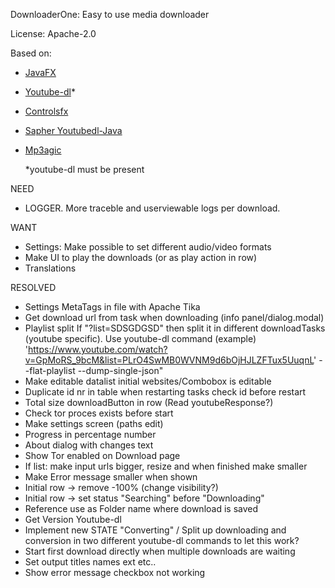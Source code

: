 DownloaderOne: Easy to use media downloader

License:  Apache-2.0

Based on:

- [JavaFX](https://openjfx.io/)
- [Youtube-dl](https://github.com/ytdl-org/youtube-dl/ "Named link title")*
- [Controlsfx](https://github.com/controlsfx/controlsfx/ "Named link title")
- [Sapher Youtubedl-Java](https://github.com/sapher/youtubedl-java/ "Named link title")
- [Mp3agic](https://github.com/mpatric/mp3agic/ "Named link title")

  *youtube-dl must be present


NEED
- LOGGER. More traceble and userviewable logs per download.

WANT
- Settings: Make possible to set different audio/video formats 
- Make UI to play the downloads (or as play action in row)
- Translations

RESOLVED
- Settings MetaTags in file with Apache Tika
- Get download url from task when downloading (info panel/dialog.modal)
- Playlist split If "?list=SDSGDGSD" then split it in different downloadTasks (youtube specific). Use youtube-dl command (example) 'https://www.youtube.com/watch?v=GpMoRS_9bcM&list=PLrO4SwMB0WVNM9d6bOjHJLZFTux5UuqnL' --flat-playlist --dump-single-json"
- Make editable datalist initial websites/Combobox is editable
- Duplicate id nr in table when restarting tasks check id before restart
- Total size downloadButton in row (Read youtubeResponse?)
- Check tor proces exists before start
- Make settings screen (paths edit)
- Progress in percentage number
- About dialog with changes text
- Show Tor enabled on Download page
- If list: make input urls bigger, resize and when finished make smaller
- Make Error message smaller when shown
- Initial row -> remove -100% (change visibility?)
- Initial row -> set status "Searching" before "Downloading"
- Reference use as Folder name where download is saved
- Get Version Youtube-dl
- Implement new STATE "Converting" / Split up downloading and conversion in two different youtube-dl commands to let this work?
- Start first download directly when multiple downloads are waiting
- Set output titles names ext etc..
- Show error message checkbox not working

